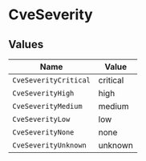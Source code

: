 # CveSeverity


## Values

| Name                  | Value                 |
| --------------------- | --------------------- |
| `CveSeverityCritical` | critical              |
| `CveSeverityHigh`     | high                  |
| `CveSeverityMedium`   | medium                |
| `CveSeverityLow`      | low                   |
| `CveSeverityNone`     | none                  |
| `CveSeverityUnknown`  | unknown               |